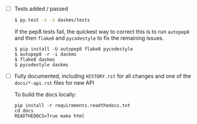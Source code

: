 - [ ] Tests added / passed

  ```bash
  $ py.test -v -s daskms/tests
  ```

  If the pep8 tests fail, the quickest way to correct
  this is to run `autopep8` and then `flake8` and
  `pycodestyle` to fix the remaining issues.

  ```
  $ pip install -U autopep8 flake8 pycodestyle
  $ autopep8 -r -i daskms
  $ flake8 daskms
  $ pycodestyle daskms
  ```

- [ ] Fully documented, including `HISTORY.rst` for all changes
      and one of the `docs/*-api.rst` files for new API

  To build the docs locally:

  ```
  pip install -r requirements.readthedocs.txt
  cd docs
  READTHEDOCS=True make html
  ```
